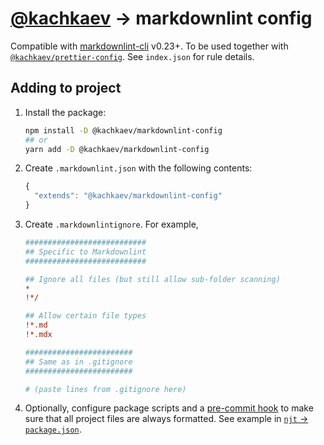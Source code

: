 # [@kachkaev](https://github.com/kachkaev) → markdownlint config

Compatible with [markdownlint-cli](https://www.npmjs.com/package/markdownlint-cli) v0.23+.
To be used together with [`@kachkaev/prettier-config`](https://www.npmjs.com/package/@kachkaev/prettier-config).
See `index.json` for rule details.

## Adding to project

1.  Install the package:

    ```sh
    npm install -D @kachkaev/markdownlint-config
    ## or
    yarn add -D @kachkaev/markdownlint-config
    ```

1.  Create `.markdownlint.json` with the following contents:

    ```js
    {
      "extends": "@kachkaev/markdownlint-config"
    }
    ```

1.  Create `.markdownlintignore`.
    For example,

    ```ini
    ###########################
    ## Specific to Markdownlint
    ###########################

    ## Ignore all files (but still allow sub-folder scanning)
    *
    !*/

    ## Allow certain file types
    !*.md
    !*.mdx

    ########################
    ## Same as in .gitignore
    ########################

    # (paste lines from .gitignore here)
    ```

1.  Optionally, configure package scripts and a [pre-commit hook](https://prettier.io/docs/en/precommit.html#__docusaurus) to make sure that all project files are always formatted.
    See example in [`njt` → `package.json`](https://github.com/kachkaev/njt/blob/master/package.json).
